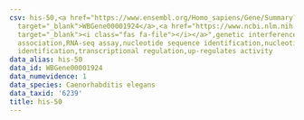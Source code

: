 ```yaml
---
csv: his-50,<a href="https://www.ensembl.org/Homo_sapiens/Gene/Summary?db=core;g=WBGene00001924"
  target="_blank">WBGene00001924</a>,<a href="https://www.ncbi.nlm.nih.gov/pubmed/27496166"
  target="_blank"><i class="fas fa-file"></i></a>",genetic interference,functional
  association,RNA-seq assay,nucleotide sequence identification,nucleotide sequence
  identification,transcriptional regulation,up-regulates activity
data_alias: his-50
data_id: WBGene00001924
data_numevidence: 1
data_species: Caenorhabditis elegans
data_taxid: '6239'
title: his-50
---
```

